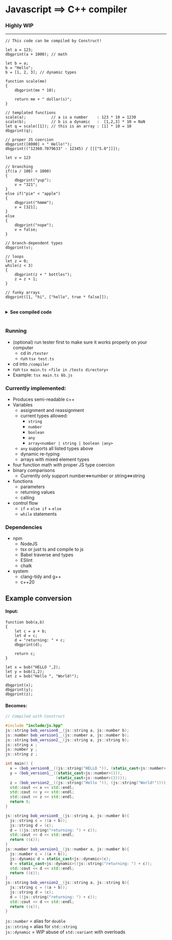 # Javascript ==> C++ compiler
### Highly WIP
---
```JS
// This code can be compiled by Construct!

let a = 123;
dbgprint(a + 1000); // math

let b = a;
b = "Hello";
b = [1, 2, 3]; // dynamic types

function scale(me)
{
    dbgprint(me * 10);

    return me + " dollar(s)";
}

// templated functions
scale(a);           // a is a number    : 123 * 10 = 1230
scale(b);           // b is a dynamic   :  [1,2,3] * 10 = NaN
let q = scale([1]); // this is an array : [1] * 10 = 10
dbgprint(q);

// proper JS coercion
dbgprint([8000] + " Hello!");
dbgprint(("12360.7079633" - 12345) / [[["5.0"]]]);

let v = 123

// branching
if((a / 100) < 1000)
{
    dbgprint("yup");
    v = "321";
}
else if("pie" < "apple")
{
    dbgprint("hmmm");
    v = [321];
}
else
{
    dbgprint("nope");
    v = false;
}

// branch-dependent types
dbgprint(v);

// loops
let z = 0;
while(z < 3)
{
    dbgprint(z + " bottles");
    z = z + 1;
}

// funky arrays
dbgprint([1, "hi", ["hello", true * false]]);
```
<br>
<details>
<summary> <b> See compiled code </b> </summary>

```C++

// Compiled with Construct 

#include "include/js.hpp"
js::string scale_version0__(js::number me);
js::dynamic scale_version1__(js::dynamic me);
js::string scale_version2__(js::array<js::number> me);
js::number a ;
js::dynamic b = static_cast<js::dynamic>(0);
js::string q ;
js::dynamic v = static_cast<js::dynamic>(0);
js::number z ;

int main() {
  a = (static_cast<js::number>(123));
  std::cout << (a + static_cast<js::number>(1000)) << std::endl;
  b = static_cast<js::dynamic>(a);
  b = static_cast<js::dynamic>(js::string("Hello"));
  b = static_cast<js::dynamic>(js::array<js::number>(
      {(static_cast<js::number>(1)), (static_cast<js::number>(2)),
       (static_cast<js::number>(3))}));
  scale_version0__((a));
  scale_version1__((b));
  q = (scale_version2__(
      (js::array<js::number>({(static_cast<js::number>(1))}))));
  std::cout << q << std::endl;
  std::cout << (js::array<js::number>({(static_cast<js::number>(8000))}) +
                js::string(" Hello!"))
            << std::endl;
  std::cout << ((js::string("12360.7079633") - static_cast<js::number>(12345)) /
                js::array<js::array<js::array<js::string>>>(
                    {(js::array<js::array<js::string>>(
                        {(js::array<js::string>({(js::string("5.0"))}))}))}))
            << std::endl;
  v = static_cast<js::dynamic>(static_cast<js::number>(123));
  if ((((a / static_cast<js::number>(100)) < static_cast<js::number>(1000)))) {
    std::cout << js::string("yup") << std::endl;
    v = static_cast<js::dynamic>(js::string("321"));
}
else if(((js::string("pie")<js::string("apple")))) {
  std::cout << js::string("hmmm") << std::endl;
  v = static_cast<js::dynamic>(
      js::array<js::number>({(static_cast<js::number>(321))}));
}
else {
  std::cout << js::string("nope") << std::endl;
  v = static_cast<js::dynamic>(false);
}
std::cout << v << std::endl;
z = (static_cast<js::number>(0));
while(((z<static_cast<js::number>(3)))) {
  std::cout << (z + js::string(" bottles")) << std::endl;
  z = ((z + static_cast<js::number>(1)));
}
std::cout << js::array<js::dynamic>(
                 {static_cast<js::dynamic>(static_cast<js::number>(1)),
                  static_cast<js::dynamic>(js::string("hi")),
                  static_cast<js::dynamic>(js::array<js::dynamic>(
                      {static_cast<js::dynamic>(js::string("hello")),
                       static_cast<js::dynamic>((true * false))}))})
          << std::endl;
return 0;
}

js::string scale_version0__(js::number me){
std::cout << (me * static_cast<js::number>(10)) << std::endl;
return (((me + js::string(" dollar(s)"))));
}
js::dynamic scale_version1__(js::dynamic me){
std::cout << (me * static_cast<js::number>(10)) << std::endl;
return (((me + js::string(" dollar(s)"))));
}
js::string scale_version2__(js::array<js::number> me){
std::cout << (me * static_cast<js::number>(10)) << std::endl;
return (((me + js::string(" dollar(s)"))));
}
```

</details>
<br>

### Running
* (optional) run tester first to make sure it works properly on your computer
  * cd in `/tester`
  * run `tsx test.ts`
* cd into `/compiler`
* run `tsx main.ts <file in /tests directory>`
* Example: `tsx main.ts 6b.js`

### Currently implemented:
* Produces semi-readable c++
* Variables
  * assignment and reassignment
  * current types allowed:
      * `string`
      * `number`
      * `boolean`
      * `any`
      * `array<number | string | boolean |any>`
  * `any` supports all listed types above
  * dynamic re-typing
  * arrays with mixed element types
* four function math with proper JS type coercion
* binary comparisons
  * Currently only support number<=>number or string<=>string
* functions
  * parameters
  * returning values
  * calling
* control flow
  * `if` + `else if` + `else`
  * `while` statements

### Dependencies
* npm
    * NodeJS
    * tsx or just ts and compile to js
    * Babel traverse and types
    * ESlint
    * chalk
* system
    * clang-tidy and g++
    * c++20

## Example conversion
#### Input:
```JS
function bob(a,b)
{
    let c = a + b;
    let d = c;
    d = "returning: " + c;
    dbgprint(d);

    return c;
}

let x = bob("HELLO ",2);
let y = bob(1,2);
let z = bob("Hello ", "World!");

dbgprint(x);
dbgprint(y);
dbgprint(z);
```
#### Becomes:
```C++
// Compiled with Construct 

#include "include/js.hpp"
js::string bob_version0__(js::string a, js::number b);
js::number bob_version1__(js::number a, js::number b);
js::string bob_version2__(js::string a, js::string b);
js::string x ;
js::number y ;
js::string z ;

int main() {
  x = (bob_version0__((js::string("HELLO ")), (static_cast<js::number>(2))));
  y = (bob_version1__((static_cast<js::number>(1)),
                      (static_cast<js::number>(2))));
  z = (bob_version2__((js::string("Hello ")), (js::string("World!"))));
  std::cout << x << std::endl;
  std::cout << y << std::endl;
  std::cout << z << std::endl;
  return 0;
}

js::string bob_version0__(js::string a, js::number b){
  js::string c = ((a + b));
  js::string d = (c);
  d = ((js::string("returning: ") + c));
  std::cout << d << std::endl;
  return ((c));
}
js::number bob_version1__(js::number a, js::number b){
  js::number c = ((a + b));
  js::dynamic d = static_cast<js::dynamic>(c);
  d = static_cast<js::dynamic>((js::string("returning: ") + c));
  std::cout << d << std::endl;
  return ((c));
}
js::string bob_version2__(js::string a, js::string b){
  js::string c = ((a + b));
  js::string d = (c);
  d = ((js::string("returning: ") + c));
  std::cout << d << std::endl;
  return ((c));
}
```
`js::number`  = alias for `double`  
`js::string`  = alias for `std::string`  
`js::dynamic` = WIP abuse of `std::variant` with overloads  